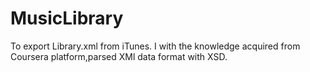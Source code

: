 # MusicLibrary
To export  Library.xml from iTunes.
I with the knowledge acquired from Coursera platform,parsed XMl data format with XSD.
